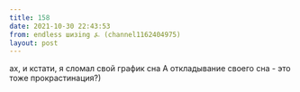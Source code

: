 ```yaml
---
title: 158
date: 2021-10-30 22:43:53
from: endless шизing ⍼ (channel1162404975)
layout: post
---
```


ах, и кстати, я сломал свой график сна
А откладывание своего сна - это тоже прокрастинация?)
